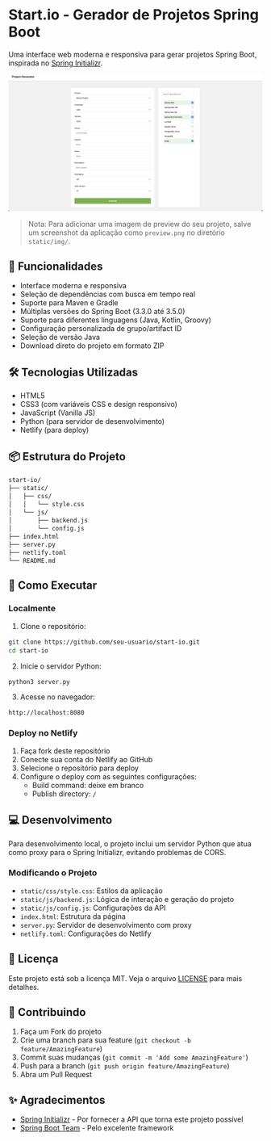 # Start.io - Gerador de Projetos Spring Boot

Uma interface web moderna e responsiva para gerar projetos Spring Boot, inspirada no [Spring Initializr](https://start.spring.io).

![Spring Boot Project Generator](static/img/preview.png)

> Nota: Para adicionar uma imagem de preview do seu projeto, salve um screenshot da aplicação como `preview.png` no diretório `static/img/`.

## 🚀 Funcionalidades

- Interface moderna e responsiva
- Seleção de dependências com busca em tempo real
- Suporte para Maven e Gradle
- Múltiplas versões do Spring Boot (3.3.0 até 3.5.0)
- Suporte para diferentes linguagens (Java, Kotlin, Groovy)
- Configuração personalizada de grupo/artifact ID
- Seleção de versão Java
- Download direto do projeto em formato ZIP

## 🛠️ Tecnologias Utilizadas

- HTML5
- CSS3 (com variáveis CSS e design responsivo)
- JavaScript (Vanilla JS)
- Python (para servidor de desenvolvimento)
- Netlify (para deploy)

## 📦 Estrutura do Projeto

```
start-io/
├── static/
│   ├── css/
│   │   └── style.css
│   └── js/
│       ├── backend.js
│       └── config.js
├── index.html
├── server.py
├── netlify.toml
└── README.md
```

## 🚀 Como Executar

### Localmente

1. Clone o repositório:
```bash
git clone https://github.com/seu-usuario/start-io.git
cd start-io
```

2. Inicie o servidor Python:
```bash
python3 server.py
```

3. Acesse no navegador:
```
http://localhost:8080
```

### Deploy no Netlify

1. Faça fork deste repositório
2. Conecte sua conta do Netlify ao GitHub
3. Selecione o repositório para deploy
4. Configure o deploy com as seguintes configurações:
   - Build command: deixe em branco
   - Publish directory: `/`

## 💻 Desenvolvimento

Para desenvolvimento local, o projeto inclui um servidor Python que atua como proxy para o Spring Initializr, evitando problemas de CORS.

### Modificando o Projeto

- `static/css/style.css`: Estilos da aplicação
- `static/js/backend.js`: Lógica de interação e geração do projeto
- `static/js/config.js`: Configurações da API
- `index.html`: Estrutura da página
- `server.py`: Servidor de desenvolvimento com proxy
- `netlify.toml`: Configurações do Netlify

## 📝 Licença

Este projeto está sob a licença MIT. Veja o arquivo [LICENSE](LICENSE) para mais detalhes.

## 👥 Contribuindo

1. Faça um Fork do projeto
2. Crie uma branch para sua feature (`git checkout -b feature/AmazingFeature`)
3. Commit suas mudanças (`git commit -m 'Add some AmazingFeature'`)
4. Push para a branch (`git push origin feature/AmazingFeature`)
5. Abra um Pull Request

## ✨ Agradecimentos

- [Spring Initializr](https://start.spring.io) - Por fornecer a API que torna este projeto possível
- [Spring Boot Team](https://spring.io) - Pelo excelente framework 